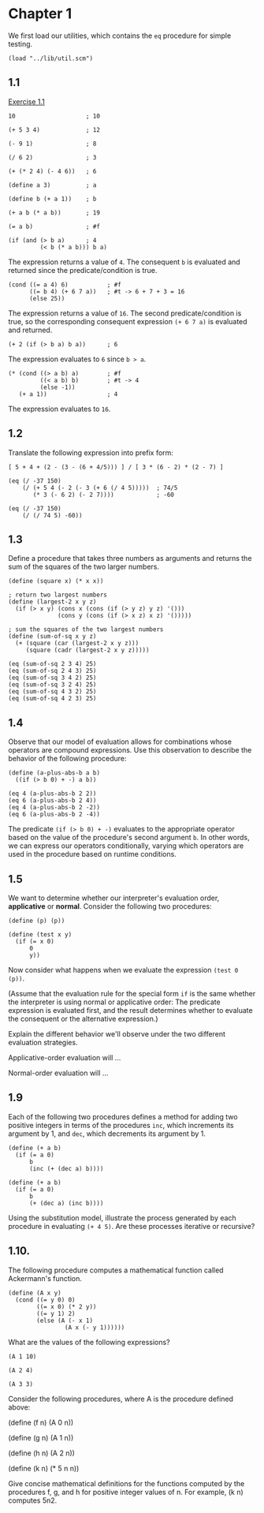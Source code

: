 # Chapter 1

We first load our utilities, which contains the `eq` procedure for simple
testing.

    (load "../lib/util.scm")


## 1.1

[Exercise 1.1](http://mitpress.mit.edu/sicp/full-text/book/book-Z-H-10.html#%_thm_1.1)

    10                    ; 10

    (+ 5 3 4)             ; 12

    (- 9 1)               ; 8

    (/ 6 2)               ; 3

    (+ (* 2 4) (- 4 6))   ; 6

    (define a 3)          ; a

    (define b (+ a 1))    ; b

    (+ a b (* a b))       ; 19

    (= a b)               ; #f

    (if (and (> b a)      ; 4
             (< b (* a b))) b a)

The expression returns a value of `4`.  The consequent `b` is evaluated and returned since the predicate/condition is true.

    (cond ((= a 4) 6)           ; #f
          ((= b 4) (+ 6 7 a))   ; #t -> 6 + 7 + 3 = 16
          (else 25))

The expression returns a value of `16`.  The second predicate/condition is true, so the corresponding consequent expression `(+ 6 7 a)` is evaluated and returned.

    (+ 2 (if (> b a) b a))      ; 6

The expression evaluates to `6` since `b > a`. 

    (* (cond ((> a b) a)        ; #f
             ((< a b) b)        ; #t -> 4
             (else -1))
       (+ a 1))                 ; 4

The expression evaluates to `16`.


## 1.2

Translate the following expression into prefix form:

`[ 5 + 4 + (2 - (3 - (6 + 4/5))) ] / [ 3 * (6 - 2) * (2 - 7) ]`

    (eq (/ -37 150)
        (/ (+ 5 4 (- 2 (- 3 (+ 6 (/ 4 5)))))  ; 74/5
           (* 3 (- 6 2) (- 2 7))))            ; -60

    (eq (/ -37 150)
        (/ (/ 74 5) -60)) 


## 1.3

Define a procedure that takes three numbers as arguments and returns the sum of the squares of the two larger numbers.

    (define (square x) (* x x))

    ; return two largest numbers
    (define (largest-2 x y z)
      (if (> x y) (cons x (cons (if (> y z) y z) '()))
                  (cons y (cons (if (> x z) x z) '()))))

    ; sum the squares of the two largest numbers
    (define (sum-of-sq x y z)
      (+ (square (car (largest-2 x y z))) 
         (square (cadr (largest-2 x y z)))))

    (eq (sum-of-sq 2 3 4) 25)
    (eq (sum-of-sq 2 4 3) 25)
    (eq (sum-of-sq 3 4 2) 25)
    (eq (sum-of-sq 3 2 4) 25)
    (eq (sum-of-sq 4 3 2) 25)
    (eq (sum-of-sq 4 2 3) 25)


## 1.4

Observe that our model of evaluation allows for combinations whose operators are compound expressions.  Use this observation to describe the behavior of the following procedure:

    (define (a-plus-abs-b a b)
      ((if (> b 0) + -) a b))

    (eq 4 (a-plus-abs-b 2 2))
    (eq 6 (a-plus-abs-b 2 4))
    (eq 4 (a-plus-abs-b 2 -2))
    (eq 6 (a-plus-abs-b 2 -4))

The predicate `(if (> b 0) + -)` evaluates to the appropriate operator based on the
value of the procedure's second argument `b`. In other words, we can express
our operators conditionally, varying which operators are used in the procedure
based on runtime conditions.


## 1.5

We want to determine whether our interpreter's evaluation order, **applicative** or **normal**.  Consider the following two procedures:

    (define (p) (p))

    (define (test x y)
      (if (= x 0)
          0
          y))

Now consider what happens when we evaluate the expression `(test 0 (p))`.

(Assume that the evaluation rule for the special form `if` is the same whether the interpreter is using normal or applicative order: The predicate expression is evaluated first, and the result determines whether to evaluate the consequent or the alternative expression.)

Explain the different behavior we'll observe under the two different evaluation strategies.

Applicative-order evaluation will ...

Normal-order evaluation will ...

## 1.9

Each of the following two procedures defines a method for adding two positive integers in terms of the procedures `inc`, which increments its argument by 1, and `dec`, which decrements its argument by 1.

    (define (+ a b)
      (if (= a 0)
          b
          (inc (+ (dec a) b))))

    (define (+ a b)
      (if (= a 0)
          b
          (+ (dec a) (inc b))))

Using the substitution model, illustrate the process generated by each procedure in evaluating `(+ 4 5)`. Are these processes iterative or recursive?


## 1.10.  

The following procedure computes a mathematical function called Ackermann's function.

    (define (A x y)
      (cond ((= y 0) 0)
            ((= x 0) (* 2 y))
            ((= y 1) 2)
            (else (A (- x 1)
                    (A x (- y 1))))))

What are the values of the following expressions?

    (A 1 10)

    (A 2 4)

    (A 3 3)

Consider the following procedures, where A is the procedure defined above:

(define (f n) (A 0 n))

(define (g n) (A 1 n))

(define (h n) (A 2 n))

(define (k n) (* 5 n n))

Give concise mathematical definitions for the functions computed by the procedures f, g, and h for positive integer values of n. For example, (k n) computes 5n2.



